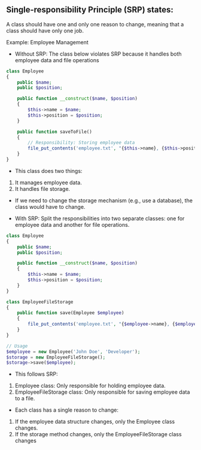 ## Single-responsibility Principle (SRP) states:

A class should have one and only one reason to change, meaning that a class should have only one job.

Example: Employee Management
- Without SRP: The class below violates SRP because it handles both employee data and file operations

```php
class Employee
{
    public $name;
    public $position;

    public function __construct($name, $position)
    {
        $this->name = $name;
        $this->position = $position;
    }

    public function saveToFile()
    {
        // Responsibility: Storing employee data
        file_put_contents('employee.txt', "{$this->name}, {$this->position}");
    }
}
```
- This class does two things:
1. It manages employee data.
2. It handles file storage.

- If we need to change the storage mechanism (e.g., use a database), the class would have to change.

- With SRP: Split the responsibilities into two separate classes: one for employee data and another for file operations.

```php
class Employee
{
    public $name;
    public $position;

    public function __construct($name, $position)
    {
        $this->name = $name;
        $this->position = $position;
    }
}

class EmployeeFileStorage
{
    public function save(Employee $employee)
    {
        file_put_contents('employee.txt', "{$employee->name}, {$employee->position}");
    }
}

// Usage
$employee = new Employee('John Doe', 'Developer');
$storage = new EmployeeFileStorage();
$storage->save($employee);
```

- This follows SRP:
1. Employee class: Only responsible for holding employee data.
2. EmployeeFileStorage class: Only responsible for saving employee data to a file.

- Each class has a single reason to change:
1. If the employee data structure changes, only the Employee class changes.
2. If the storage method changes, only the EmployeeFileStorage class changes